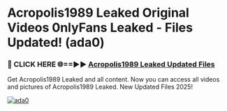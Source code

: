 # Acropolis1989 Leaked Original Videos 0nlyFans Leaked - Files Updated! (ada0)

<h3>🔴 CLICK HERE 🌐==►► <a href="https://tinyurl.com/2r6w6z4p" rel="nofollow">Acropolis1989 Leaked Updated Files</a></h3>

Get Acropolis1989 Leaked and all content. Now you can access all videos and pictures of Acropolis1989 Leaked. New Updated Files 2025!

[![ada0](https://i.imgur.com/CCmkfDU.gif)](https://tinyurl.com/2r6w6z4p)

